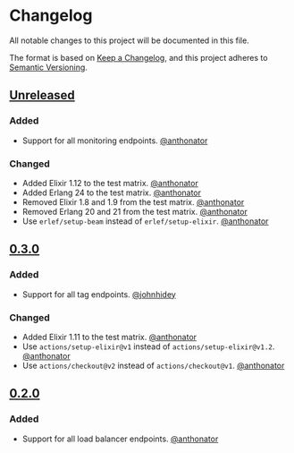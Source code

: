 # Changelog
All notable changes to this project will be documented in this file.

The format is based on [Keep a Changelog](https://keepachangelog.com/en/1.0.0/),
and this project adheres to [Semantic Versioning](https://semver.org/spec/v2.0.0.html).

## [Unreleased]

### Added

- Support for all monitoring endpoints. [@anthonator](https://github.com/anthonator)

### Changed

- Added Elixir 1.12 to the test matrix. [@anthonator](https://github.com/anthonator)
- Added Erlang 24 to the test matrix. [@anthonator](https://github.com/anthonator)
- Removed Elixir 1.8 and 1.9 from the test matrix. [@anthonator](https://github.com/anthonator)
- Removed Erlang 20 and 21 from the test matrix. [@anthonator](https://github.com/anthonator)
- Use `erlef/setup-beam` instead of `erlef/setup-elixir`. [@anthonator](https://github.com/anthonator)

## [0.3.0]

### Added

- Support for all tag endpoints. [@johnhidey](https://github.com/johnhidey)

### Changed

- Added Elixir 1.11 to the test matrix. [@anthonator](https://github.com/anthonator)
- Use `actions/setup-elixir@v1` instead of `actions/setup-elixir@v1.2`. [@anthonator](https://github.com/anthonator)
- Use `actions/checkout@v2` instead of `actions/checkout@v1`. [@anthonator](https://github.com/anthonator)

## [0.2.0]

### Added

- Support for all load balancer endpoints. [@anthonator](https://github.com/anthonator)

[Unreleased]: https://github.com/malomohq/digital-ocean-elixir/compare/v0.3.0...HEAD
[0.3.0]: https://github.com/malomohq/digital-ocean-elixir/compare/v0.2.0...v0.3.0
[0.2.0]: https://github.com/malomohq/digital-ocean-elixir/compare/v0.1.2...v0.2.0
